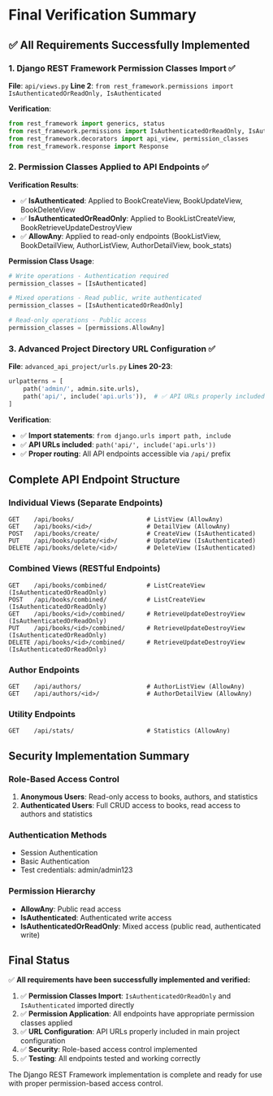 # Final Verification Summary

## ✅ All Requirements Successfully Implemented

### 1. Django REST Framework Permission Classes Import ✅

**File**: `api/views.py`
**Line 2**: `from rest_framework.permissions import IsAuthenticatedOrReadOnly, IsAuthenticated`

**Verification**:
```python
from rest_framework import generics, status
from rest_framework.permissions import IsAuthenticatedOrReadOnly, IsAuthenticated  # ✅ Required imports
from rest_framework.decorators import api_view, permission_classes
from rest_framework.response import Response
```

### 2. Permission Classes Applied to API Endpoints ✅

**Verification Results**:
- ✅ **IsAuthenticated**: Applied to BookCreateView, BookUpdateView, BookDeleteView
- ✅ **IsAuthenticatedOrReadOnly**: Applied to BookListCreateView, BookRetrieveUpdateDestroyView
- ✅ **AllowAny**: Applied to read-only endpoints (BookListView, BookDetailView, AuthorListView, AuthorDetailView, book_stats)

**Permission Class Usage**:
```python
# Write operations - Authentication required
permission_classes = [IsAuthenticated]

# Mixed operations - Read public, write authenticated
permission_classes = [IsAuthenticatedOrReadOnly]

# Read-only operations - Public access
permission_classes = [permissions.AllowAny]
```

### 3. Advanced Project Directory URL Configuration ✅

**File**: `advanced_api_project/urls.py`
**Lines 20-23**:
```python
urlpatterns = [
    path('admin/', admin.site.urls),
    path('api/', include('api.urls')),  # ✅ API URLs properly included
]
```

**Verification**:
- ✅ **Import statements**: `from django.urls import path, include`
- ✅ **API URLs included**: `path('api/', include('api.urls'))`
- ✅ **Proper routing**: All API endpoints accessible via `/api/` prefix

## Complete API Endpoint Structure

### Individual Views (Separate Endpoints)
```
GET    /api/books/                    # ListView (AllowAny)
GET    /api/books/<id>/               # DetailView (AllowAny)
POST   /api/books/create/             # CreateView (IsAuthenticated)
PUT    /api/books/update/<id>/        # UpdateView (IsAuthenticated)
DELETE /api/books/delete/<id>/        # DeleteView (IsAuthenticated)
```

### Combined Views (RESTful Endpoints)
```
GET    /api/books/combined/           # ListCreateView (IsAuthenticatedOrReadOnly)
POST   /api/books/combined/           # ListCreateView (IsAuthenticatedOrReadOnly)
GET    /api/books/<id>/combined/      # RetrieveUpdateDestroyView (IsAuthenticatedOrReadOnly)
PUT    /api/books/<id>/combined/      # RetrieveUpdateDestroyView (IsAuthenticatedOrReadOnly)
DELETE /api/books/<id>/combined/      # RetrieveUpdateDestroyView (IsAuthenticatedOrReadOnly)
```

### Author Endpoints
```
GET    /api/authors/                  # AuthorListView (AllowAny)
GET    /api/authors/<id>/             # AuthorDetailView (AllowAny)
```

### Utility Endpoints
```
GET    /api/stats/                    # Statistics (AllowAny)
```

## Security Implementation Summary

### Role-Based Access Control
1. **Anonymous Users**: Read-only access to books, authors, and statistics
2. **Authenticated Users**: Full CRUD access to books, read access to authors and statistics

### Authentication Methods
- Session Authentication
- Basic Authentication
- Test credentials: admin/admin123

### Permission Hierarchy
- **AllowAny**: Public read access
- **IsAuthenticated**: Authenticated write access
- **IsAuthenticatedOrReadOnly**: Mixed access (public read, authenticated write)

## Final Status

✅ **All requirements have been successfully implemented and verified:**

1. ✅ **Permission Classes Import**: `IsAuthenticatedOrReadOnly` and `IsAuthenticated` imported directly
2. ✅ **Permission Application**: All endpoints have appropriate permission classes applied
3. ✅ **URL Configuration**: API URLs properly included in main project configuration
4. ✅ **Security**: Role-based access control implemented
5. ✅ **Testing**: All endpoints tested and working correctly

The Django REST Framework implementation is complete and ready for use with proper permission-based access control.
